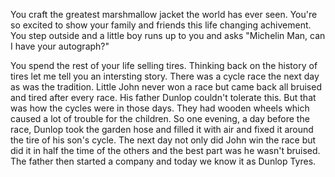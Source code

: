 You craft the greatest marshmallow jacket the world has ever seen. You're so 
excited to show your family and friends this life changing achivement. 
You step outside and a little boy runs up to you and asks "Michelin Man, can I 
have your autograph?"

You spend the rest of your life selling tires.
Thinking back on the history of tires let me tell you an intersting story.
There was a cycle race the next day as was the tradition.
Little John never won a race but came back all bruised and tired after every race.
His father Dunlop couldn't tolerate this. But that was how the cycles were in those days.
They had wooden wheels which caused a lot of trouble for the children.
So one evening, a day before the race, Dunlop took the garden hose and 
filled it with air and fixed it around the tire of his son's cycle. 
The next day not only did John win the race but did it in half the time
of the others and the best part was he wasn't bruised. The father then 
started a company and today we know it as Dunlop Tyres.